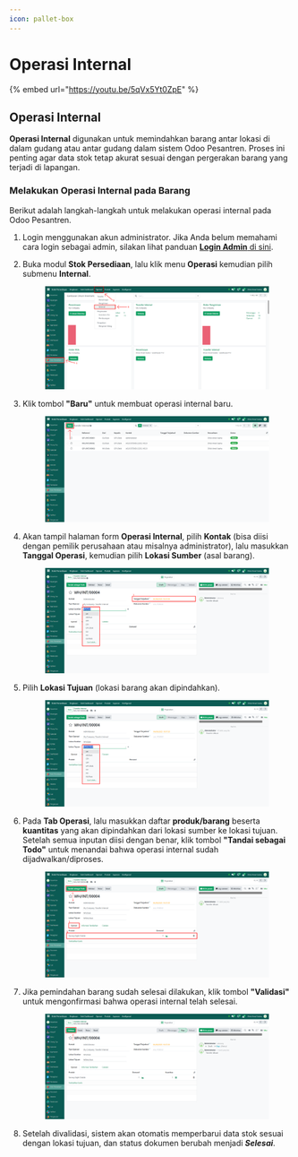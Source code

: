 ```yaml
---
icon: pallet-box
---
```


# Operasi Internal

{% embed url="https://youtu.be/5qVx5Yt0ZpE" %}

## Operasi Internal

**Operasi Internal** digunakan untuk memindahkan barang antar lokasi di dalam gudang atau antar gudang dalam sistem Odoo Pesantren. Proses ini penting agar data stok tetap akurat sesuai dengan pergerakan barang yang terjadi di lapangan.

### Melakukan Operasi Internal pada Barang

Berikut adalah langkah-langkah untuk melakukan operasi internal pada Odoo Pesantren.

1. Login menggunakan akun administrator. Jika Anda belum memahami cara login sebagai admin, silakan lihat panduan [**Login Admin** di sini](../../panduan-login/login-admin.md).
2.  Buka modul **Stok Persediaan**, lalu klik menu **Operasi** kemudian pilih submenu **Internal**.

    <figure><img src="../../.gitbook/assets/images-513.png" alt=""><figcaption></figcaption></figure>


3.  Klik tombol **"Baru"** untuk membuat operasi internal baru.

    <figure><img src="../../.gitbook/assets/images-514.png" alt=""><figcaption></figcaption></figure>


4.  Akan tampil halaman form **Operasi Internal**, pilih **Kontak** (bisa diisi dengan pemilik perusahaan atau misalnya administrator), lalu masukkan **Tanggal Operasi**, kemudian pilih **Lokasi Sumber** (asal barang).

    <figure><img src="../../.gitbook/assets/images-515.png" alt=""><figcaption></figcaption></figure>


5.  Pilih **Lokasi Tujuan** (lokasi barang akan dipindahkan).

    <figure><img src="../../.gitbook/assets/images-516.png" alt=""><figcaption></figcaption></figure>


6.  Pada **Tab Operasi**, lalu masukkan daftar **produk/barang** beserta **kuantitas** yang akan dipindahkan dari lokasi sumber ke lokasi tujuan. Setelah semua inputan diisi dengan benar, klik tombol **"Tandai sebagai Todo"** untuk menandai bahwa operasi internal sudah dijadwalkan/diproses.

    <figure><img src="../../.gitbook/assets/images-517.png" alt=""><figcaption></figcaption></figure>


7.  Jika pemindahan barang sudah selesai dilakukan, klik tombol **"Validasi"** untuk mengonfirmasi bahwa operasi internal telah selesai.

    <figure><img src="../../.gitbook/assets/images-518.png" alt=""><figcaption></figcaption></figure>


8. Setelah divalidasi, sistem akan otomatis memperbarui data stok sesuai dengan lokasi tujuan, dan status dokumen berubah menjadi _**Selesai**_.
